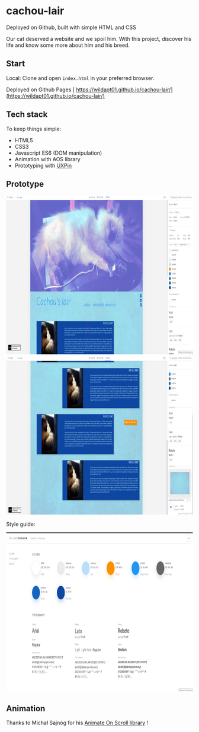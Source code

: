 # cachou-lair

Deployed on Github, built with simple HTML and CSS

Our cat deserved a website and we spoil him. With this project, discover his life and know some more about him and his breed.

## Start

Local: Clone and open `index.html` in your preferred browser.

Deployed on Github Pages [ https://wildapt01.github.io/cachou-lair/](https://wildapt01.github.io/cachou-lair/)

## Tech stack

To keep things simple:

- HTML5
- CSS3
- Javascript ES6 (DOM manipulation)
- Animation with AOS library
- Prototyping with [UXPin](https://www.uxpin.com/)

## Prototype

<img src="assets/prototype1.png" width="750" height="430" title="prototype1">

<img src="assets/prototype2.png" width="750" height="430" title="prototype2">

Style guide:

<img src="assets/style-guide.png" width="750" height="430" title="style-guide">

## Animation

Thanks to Michał Sajnóg for his [Animate On Scroll library](https://michalsnik.github.io/aos/) !
